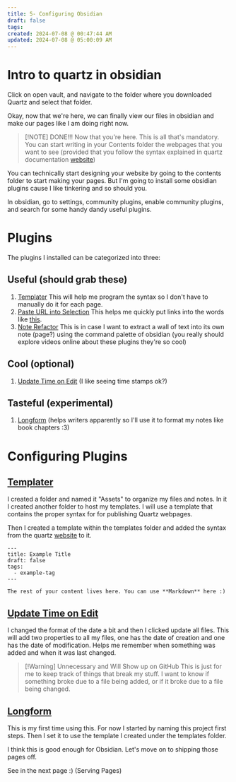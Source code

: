 ```yaml
---
title: 5- Configuring Obsidian
draft: false
tags: 
created: 2024-07-08 @ 00:47:44 AM
updated: 2024-07-08 @ 05:00:09 AM
---
```

# Intro to quartz in obsidian

Click on open vault, and navigate to the folder where you downloaded Quartz and select that folder.

Okay, now that we're here, we can finally view our files in obsidian and make our pages like I am doing right now. 


> [!NOTE] DONE!!!
> Now that you're here. This is all that's mandatory. You can start writing in your Contents folder the webpages that you want to see (provided that you follow the syntax explained in quartz documentation [website](https://quartz.jzhao.xyz/authoring-content))


You can technically start designing your website by going to the contents folder to start making your pages. But I'm going to install some obsidian plugins cause I like tinkering and so should you.

In obsidian, go to settings, community plugins, enable community plugins, and search for some handy dandy useful plugins. 

# Plugins
The plugins I installed can be categorized into three:
## Useful (should grab these)
1. [Templater](https://github.com/SilentVoid13/Templater) This will help me program the syntax so I don't have to manually do it for each page.
2. [Paste URL into Selection](https://github.com/denolehov/obsidian-url-into-selection) This helps me quickly put links into the words like [this](https://github.com/denolehov/obsidian-url-into-selection).
3. [Note Refactor](https://github.com/lynchjames/note-refactor-obsidian) This is in case I want to extract a wall of text into its own note (page?) using the command palette of obsidian (you really should explore videos online about these plugins they're so cool)
## Cool (optional)
1. [Update Time on Edit](https://github.com/beaussan/update-time-on-edit-obsidian) (I like seeing time stamps ok?)
## Tasteful (experimental)
1. [Longform](https://github.com/kevboh/longform) (helps writers apparently so I'll use it to format my notes like book chapters :3)


# Configuring Plugins

## [Templater](https://github.com/SilentVoid13/Templater)
I created a folder and named it "Assets" to organize my files and notes.
In it I created another folder to host my templates.
I will use a template that contains the proper syntax for for publishing Quartz webpages.

Then I created a template within the templates folder and added the syntax from the quartz [website](https://quartz.jzhao.xyz/authoring-content) to it.

```
---
title: Example Title
draft: false
tags:
  - example-tag
---
 
The rest of your content lives here. You can use **Markdown** here :)
```

## [Update Time on Edit](https://github.com/beaussan/update-time-on-edit-obsidian)
I changed the format of the date a bit and then I clicked update all files. This will add two properties to all my files, one has the date of creation and one has the date of modification. Helps me remember when something was added and when it was last changed. 

> [!Warning] Unnecessary and Will Show up on GitHub
> This is just for me to keep track of things that break my stuff. I want to know if something broke due to a file being added, or if it broke due to a file being changed.

## [Longform](https://github.com/kevboh/longform)
This is my first time using this. For now I started by naming this project first steps. Then I set it to use the template I created under the templates folder. 

I think this is good enough for Obsidian. Let's move on to shipping those pages off.

See in the next page :) (Serving Pages)